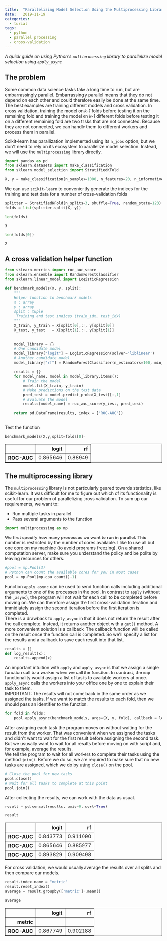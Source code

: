 ```yaml
---
title:  "Parallelizing Model Selection Using the Multiprocessing Library in Python"
date:   2019-11-19
categories:
  - turial
tags:
  - python
  - parallel processing
  - cross-validation
---
```



*A quick guide on using Python's `multiprocessing` library to parallelize model selection using `apply_async`*

## The problem

Some common data science tasks take a long time to run, but are embarrassingly parallel. Embarrassingly parallel means that they do not depend on each other and could therefore easily be done at the same time. The best examples are training different models and cross validation. In cross validation, training the model on *k-1* folds before testing it on the remaining fold and training the model on *k-1* different folds before testing it on a different remaining fold are two tasks that are not connected. Because they are not connected, we can handle them to different workers and process them in parallel. 

Scikit-learn has parallization implemented using its `n_jobs` option, but we don't need to rely on its ecosystem to parallelize model selection. Instead, we will use the `multiprocessing` library directly.


```python
import pandas as pd
from sklearn.datasets import make_classification
from sklearn.model_selection import StratifiedKFold
```


```python
X, y = make_classification(n_samples=1000, n_features=20, n_informative=10, random_state=123)
```

We can use `scikit-learn` to conveniently generate the indices for the training and test data for a number of cross-validation folds


```python
splitter = StratifiedKFold(n_splits=3, shuffle=True, random_state=123)
folds = list(splitter.split(X, y))
```


```python
len(folds)
```




    3




```python
len(folds[0])
```




    2



## A cross validation helper function


```python
from sklearn.metrics import roc_auc_score
from sklearn.ensemble import RandomForestClassifier
from sklearn.linear_model import LogisticRegression
```


```python
def benchmark_models(X, y, split):
    """
    Helper function to benchmark models
    X : array
    y : array
    split : tuple
     Training and test indices (train_idx, test_idx)
    """
    X_train, y_train = X[split[0],:], y[split[0]]
    X_test, y_test   = X[split[1],:], y[split[1]]
    
    
    model_library = {}
    # One candidate model
    model_library["logit"] = LogisticRegression(solver='liblinear')
    # Another candidate model
    model_library["rf"] = RandomForestClassifier(n_estimators=100, min_samples_leaf=20)

    results = {}
    for model_name, model in model_library.items():
        # Train the model
        model.fit(X_train, y_train)
        # Make predictions on the test data
        pred_test = model.predict_proba(X_test)[:,1]
        # Evaluate the model
        results[model_name] = roc_auc_score(y_test, pred_test)
    
    return pd.DataFrame(results, index = ["ROC-AUC"])
        
```

Test the function


```python
benchmark_models(X,y,split=folds[0])
```




<div>
<style scoped>
    .dataframe tbody tr th:only-of-type {
        vertical-align: middle;
    }

    .dataframe tbody tr th {
        vertical-align: top;
    }

    .dataframe thead th {
        text-align: right;
    }
</style>
<table border="1" class="dataframe">
  <thead>
    <tr style="text-align: right;">
      <th></th>
      <th>logit</th>
      <th>rf</th>
    </tr>
  </thead>
  <tbody>
    <tr>
      <th>ROC-AUC</th>
      <td>0.865646</td>
      <td>0.88949</td>
    </tr>
  </tbody>
</table>
</div>



## The multiprocessing library

The `multiprocessing` library is not particularly geared towards statistics, like scikit-learn. It was difficult for me to figure out which of its functionality is useful for our problem of parallelizing cross validation. To sum up our requirements, we want to:
- Run multiple tasks in parallel
- Pass several arguments to the function


```python
import multiprocessing as mp
```

We first specify how many processes we want to run in parallel. This number is restricted by the number of cores available. I like to use all but one core on my machine (to avoid programs freezing). On a shared computation server, make sure you understand the policy and be polite by leaving resources for others.


```python
#pool = mp.Pool(3)
# Python can count the available cores for you in most cases
pool = mp.Pool(mp.cpu_count()-1)
```

Function `apply_async` can be used to send function calls including additional arguments to one of the processes in the pool. In contrast to `apply` (without the `_async`), the program will not wait for each call to be completed before moving on. We can therefore assign the first cross-validation iteration and immidiately assign the second iteration before the first iteration is completed.  
There is a drawback to `apply_async` in that it does not return the result after the call complete. Instead, it returns another object with a `get()` method. A more convenient solution is a callback. The callback function will be called on the result once the function call is completed. So we'll specify a list for the results and a callback to save each result into that list. 


```python
results = []
def log_result(x):
    results.append(x)
```

An important intuition with `apply` and `apply_async` is that we assign a single function call to a worker when we call the function. In contrast, the `map` functionality would assign a list of tasks to available workers at once. `apply_async` calls the workers into your office one by one to explain their task to them.  
IMPORTANT: The results will not come back in the same order as we assigned the tasks. If we want to match the results to each fold, then we should pass an identifier to the function. 


```python
for fold in folds:
    pool.apply_async(benchmark_models, args=(X, y, fold), callback = log_result)
```

After assigning each task the program moves on without waiting for the result from the worker. That was convenient when we assigned the tasks and didn't want to wait for the first result before assigning the second task. But we ususally want to wait for all results before moving on with script and, for example, average the results.  
We tell the program to wait for all workers to complete their tasks using the method `join()`. Before we do so, we are required to make sure that no new tasks are assigned, which we do by using `close()` on the pool. 


```python
# Close the pool for new tasks
pool.close()
# Wait for all tasks to complete at this point
pool.join()
```

After collecting the results, we can work with the data as usual. 


```python
result = pd.concat(results, axis=0, sort=True)
```


```python
result
```




<div>
<style scoped>
    .dataframe tbody tr th:only-of-type {
        vertical-align: middle;
    }

    .dataframe tbody tr th {
        vertical-align: top;
    }

    .dataframe thead th {
        text-align: right;
    }
</style>
<table border="1" class="dataframe">
  <thead>
    <tr style="text-align: right;">
      <th></th>
      <th>logit</th>
      <th>rf</th>
    </tr>
  </thead>
  <tbody>
    <tr>
      <th>ROC-AUC</th>
      <td>0.843773</td>
      <td>0.911090</td>
    </tr>
    <tr>
      <th>ROC-AUC</th>
      <td>0.865646</td>
      <td>0.885977</td>
    </tr>
    <tr>
      <th>ROC-AUC</th>
      <td>0.893829</td>
      <td>0.909498</td>
    </tr>
  </tbody>
</table>
</div>



For cross validation, we would usually average the results over all splits and then compare our models.


```python
result.index.name = "metric"
result.reset_index()
average = result.groupby(['metric']).mean()
```


```python
average
```




<div>
<style scoped>
    .dataframe tbody tr th:only-of-type {
        vertical-align: middle;
    }

    .dataframe tbody tr th {
        vertical-align: top;
    }

    .dataframe thead th {
        text-align: right;
    }
</style>
<table border="1" class="dataframe">
  <thead>
    <tr style="text-align: right;">
      <th></th>
      <th>logit</th>
      <th>rf</th>
    </tr>
    <tr>
      <th>metric</th>
      <th></th>
      <th></th>
    </tr>
  </thead>
  <tbody>
    <tr>
      <th>ROC-AUC</th>
      <td>0.867749</td>
      <td>0.902188</td>
    </tr>
  </tbody>
</table>
</div>


